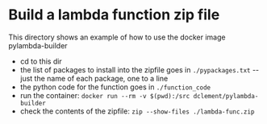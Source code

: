 # Build a lambda function zip file 

This directory shows an example of how to use the docker image pylambda-builder
- cd to this dir
- the list of packages to install into the zipfile goes in `./pypackages.txt` -- just the name of each package, one to a line
- the python code for the function goes in `./function_code`
- run the container: `docker run --rm -v $(pwd):/src dclement/pylambda-builder`
- check the contents of the zipfile: `zip --show-files ./lambda-func.zip`
